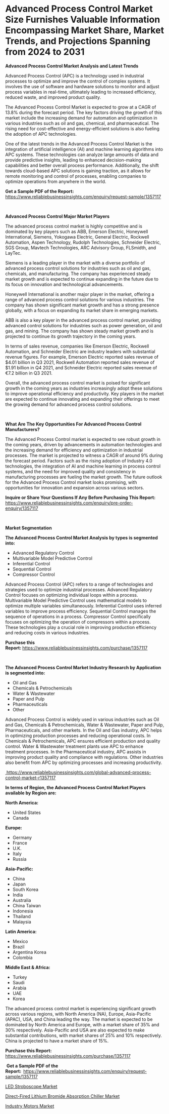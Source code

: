 <p><h1>Advanced Process Control Market Size Furnishes Valuable Information Encompassing Market Share, Market Trends, and Projections Spanning from 2024 to 2031</h1></p><p><strong>Advanced Process Control Market Analysis and Latest Trends</strong></p>
<p><p>Advanced Process Control (APC) is a technology used in industrial processes to optimize and improve the control of complex systems. It involves the use of software and hardware solutions to monitor and adjust process variables in real-time, ultimately leading to increased efficiency, reduced waste, and improved product quality.</p><p>The Advanced Process Control Market is expected to grow at a CAGR of 13.8% during the forecast period. The key factors driving the growth of this market include the increasing demand for automation and optimization in various industries such as oil and gas, chemical, and pharmaceutical. The rising need for cost-effective and energy-efficient solutions is also fueling the adoption of APC technologies.</p><p>One of the latest trends in the Advanced Process Control Market is the integration of artificial intelligence (AI) and machine learning algorithms into APC systems. These technologies can analyze large amounts of data and provide predictive insights, leading to enhanced decision-making capabilities and better overall process performance. Additionally, the shift towards cloud-based APC solutions is gaining traction, as it allows for remote monitoring and control of processes, enabling companies to optimize operations from anywhere in the world.</p></p>
<p><strong>Get a Sample PDF of the Report:&nbsp;</strong> <a href="https://www.reliablebusinessinsights.com/enquiry/request-sample/1357117">https://www.reliablebusinessinsights.com/enquiry/request-sample/1357117</a></p>
<p>&nbsp;</p>
<p><strong>Advanced Process Control Major Market Players</strong></p>
<p><p>The advanced process control market is highly competitive and is dominated by key players such as ABB, Emerson Electric, Honeywell International, Siemens, Yokogawa Electric, General Electric, Rockwell Automation, Aspen Technology, Rudolph Technologies, Schneider Electric, SGS Group, Mavtech Technologies, ARC Advisory Group, FLSmidth, and LayTec.</p><p>Siemens is a leading player in the market with a diverse portfolio of advanced process control solutions for industries such as oil and gas, chemicals, and manufacturing. The company has experienced steady market growth and is expected to continue expanding in the future due to its focus on innovation and technological advancements.</p><p>Honeywell International is another major player in the market, offering a range of advanced process control solutions for various industries. The company has shown significant market growth and has a strong presence globally, with a focus on expanding its market share in emerging markets.</p><p>ABB is also a key player in the advanced process control market, providing advanced control solutions for industries such as power generation, oil and gas, and mining. The company has shown steady market growth and is projected to continue its growth trajectory in the coming years.</p><p>In terms of sales revenue, companies like Emerson Electric, Rockwell Automation, and Schneider Electric are industry leaders with substantial revenue figures. For example, Emerson Electric reported sales revenue of $4.01 billion in Q3 2021, Rockwell Automation reported sales revenue of $1.91 billion in Q4 2021, and Schneider Electric reported sales revenue of €7.2 billion in Q3 2021.</p><p>Overall, the advanced process control market is poised for significant growth in the coming years as industries increasingly adopt these solutions to improve operational efficiency and productivity. Key players in the market are expected to continue innovating and expanding their offerings to meet the growing demand for advanced process control solutions.</p></p>
<p>&nbsp;</p>
<p><strong>What Are The Key Opportunities For Advanced Process Control Manufacturers?</strong></p>
<p><p>The Advanced Process Control market is expected to see robust growth in the coming years, driven by advancements in automation technologies and the increasing demand for efficiency and optimization in industrial processes. The market is projected to witness a CAGR of around 9% during the forecast period. Factors such as the rising adoption of Industry 4.0 technologies, the integration of AI and machine learning in process control systems, and the need for improved quality and consistency in manufacturing processes are fueling the market growth. The future outlook for the Advanced Process Control market looks promising, with opportunities for innovation and expansion across various sectors.</p></p>
<p><strong>Inquire or Share Your Questions If Any Before Purchasing This Report:</strong> <a href="https://www.reliablebusinessinsights.com/enquiry/pre-order-enquiry/1357117">https://www.reliablebusinessinsights.com/enquiry/pre-order-enquiry/1357117</a></p>
<p>&nbsp;</p>
<p><strong>Market Segmentation</strong></p>
<p><strong>The Advanced Process Control Market Analysis by types is segmented into:</strong></p>
<p><ul><li>Advanced Regulatory Control</li><li>Multivariable Model Predictive Control</li><li>Inferential Control</li><li>Sequential Control</li><li>Compressor Control</li></ul></p>
<p><p>Advanced Process Control (APC) refers to a range of technologies and strategies used to optimize industrial processes. Advanced Regulatory Control focuses on optimizing individual loops within a process. Multivariable Model Predictive Control uses mathematical models to optimize multiple variables simultaneously. Inferential Control uses inferred variables to improve process efficiency. Sequential Control manages the sequence of operations in a process. Compressor Control specifically focuses on optimizing the operation of compressors within a process. These technologies play a crucial role in improving production efficiency and reducing costs in various industries.</p></p>
<p><strong>Purchase this Report:&nbsp;</strong><a href="https://www.reliablebusinessinsights.com/purchase/1357117">https://www.reliablebusinessinsights.com/purchase/1357117</a></p>
<p>&nbsp;</p>
<p><strong>The Advanced Process Control Market Industry Research by Application is segmented into:</strong></p>
<p><ul><li>Oil and Gas</li><li>Chemicals & Petrochemicals</li><li>Water & Wastewater</li><li>Paper and Pulp</li><li>Pharmaceuticals</li><li>Other</li></ul></p>
<p><p>Advanced Process Control is widely used in various industries such as Oil and Gas, Chemicals & Petrochemicals, Water & Wastewater, Paper and Pulp, Pharmaceuticals, and other markets. In the Oil and Gas industry, APC helps in optimizing production processes and reducing operational costs. In Chemicals & Petrochemicals, APC ensures efficient production and quality control. Water & Wastewater treatment plants use APC to enhance treatment processes. In the Pharmaceutical industry, APC assists in improving product quality and compliance with regulations. Other industries also benefit from APC by optimizing processes and increasing productivity.</p></p>
<p><a href="https://www.reliablebusinessinsights.com/global-advanced-process-control-market-r1357117">&nbsp;https://www.reliablebusinessinsights.com/global-advanced-process-control-market-r1357117</a></p>
<p><strong>In terms of Region, the Advanced Process Control Market Players available by Region are:</strong></p>
<p>
    <p> <strong> North America: </strong>
        <ul>
            <li>United States</li>
            <li>Canada</li>
        </ul>
        </p> 
    <p> <strong> Europe: </strong>
        <ul>
            <li>Germany</li>
            <li>France</li>
            <li>U.K.</li>
            <li>Italy</li>
            <li>Russia</li>
        </ul>
        </p> 
    <p> <strong> Asia-Pacific: </strong>
        <ul>
            <li>China</li>
            <li>Japan</li>
            <li>South Korea</li>
            <li>India</li>
            <li>Australia</li>
            <li>China Taiwan</li>
            <li>Indonesia</li>
            <li>Thailand</li>
            <li>Malaysia</li>
        </ul>
        </p> 
    <p> <strong> Latin America: </strong>
        <ul>
            <li>Mexico</li>
            <li>Brazil</li>
            <li>Argentina Korea</li>
            <li>Colombia</li>
        </ul>
        </p> 
    <p> <strong> Middle East & Africa: </strong>
        <ul>
            <li>Turkey</li>
            <li>Saudi</li>
            <li>Arabia</li>
            <li>UAE</li>
            <li>Korea</li>
        </ul>
    </p>
    </p>
<p><p>The advanced process control market is experiencing significant growth across various regions, with North America (NA), Europe, Asia-Pacific (APAC), USA, and China leading the way. The market is expected to be dominated by North America and Europe, with a market share of 35% and 30% respectively. Asia-Pacific and USA are also expected to make substantial contributions, with market shares of 25% and 10% respectively. China is projected to have a market share of 15%.</p></p>
<p><strong>Purchase this Report: </strong><a href="https://www.reliablebusinessinsights.com/purchase/1357117">https://www.reliablebusinessinsights.com/purchase/1357117</a></p>
<p>&nbsp;<strong>Get a Sample PDF of the Report:&nbsp;&nbsp;</strong><a href="https://www.reliablebusinessinsights.com/enquiry/request-sample/1357117">https://www.reliablebusinessinsights.com/enquiry/request-sample/1357117</a></p>
<p><strong></strong></p>
<p><p><a href="https://github.com/kimjmgeh81/Market-Research-Report-List-1/blob/main/led-stroboscope-market.md">LED Stroboscope Market</a></p><p><a href="https://view.publitas.com/reportprime-1/global-direct-fired-lithium-bromide-absorption-chiller-market-focus-on-application-end-use-industry-type-equipment-and-region-analysis-and-forecast-2024-2031/">Direct-Fired Lithium Bromide Absorption Chiller Market</a></p><p><a href="https://issuu.com/reportprime-2/docs/industry-motors-market-size-2030.pptx">Industry Motors Market</a></p></p>
